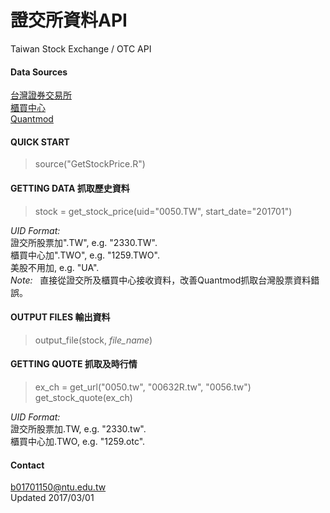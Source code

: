 # 證交所資料API
Taiwan Stock Exchange / OTC API

#### Data Sources
[台灣證券交易所](http://www.tse.com.tw/ch/index.php)  
[櫃買中心](http://www.tpex.org.tw/web/index.php?l=zh-tw)  
[Quantmod](https://cran.r-project.org/web/packages/quantmod/index.html)  

#### QUICK START 
> source("GetStockPrice.R")

#### GETTING DATA 抓取歷史資料
> stock = get_stock_price(uid="0050.TW", start_date="201701")

*UID Format:*  
證交所股票加".TW", e.g. "2330.TW".  
櫃買中心加".TWO", e.g. "1259.TWO".  
美股不用加, e.g. "UA".    
*Note:*  
直接從證交所及櫃買中心接收資料，改善Quantmod抓取台灣股票資料錯誤。  

#### OUTPUT FILES 輸出資料
> output_file(stock, *file_name*)

#### GETTING QUOTE 抓取及時行情
> ex_ch = get_url("0050.tw", "00632R.tw", "0056.tw")  
> get_stock_quote(ex_ch)

*UID Format:*  
證交所股票加.TW, e.g. "2330.tw".  
櫃買中心加.TWO, e.g. "1259.otc".  

#### Contact  
b01701150@ntu.edu.tw  
Updated 2017/03/01
